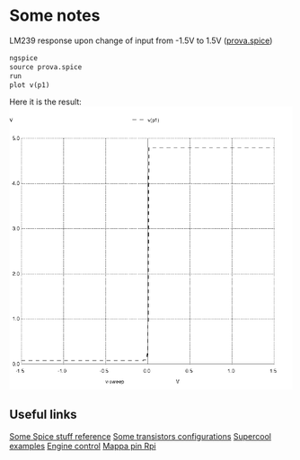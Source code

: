 Some notes
==========

LM239 response upon change of input from -1.5V to 1.5V ([prova.spice](https://raw.githubusercontent.com/fcracker79/robopergolesi/master/spice/prova.spice))
```
ngspice
source prova.spice
run
plot v(p1)
```

Here it is the result:
![prova.spice](https://github.com/fcracker79/robopergolesi/raw/master/spice/img/prova.png)

Useful links
------------
[Some Spice stuff reference](http://bwrcs.eecs.berkeley.edu/Classes/IcBook/SPICE/UserGuide/elements_fr.html)
[Some transistors configurations](http://sentex.ca/~mec1995/tutorial/xtor/xtor2/xtor2.html)
[Supercool examples](http://www.next.gr/automations/motor-control-circuits/)
[Engine control](https://learn.adafruit.com/adafruit-raspberry-pi-lesson-9-controlling-a-dc-motor/parts)
[Mappa pin Rpi](https://projects.drogon.net/raspberry-pi/wiringpi/pins/)
